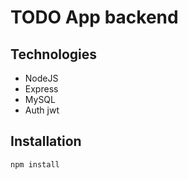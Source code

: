 # TODO App backend

## Technologies
<ul>
    <li>NodeJS</li>
    <li>Express</li>
    <li>MySQL</li>
    <li>Auth jwt</li>
</ul>

## Installation
```
npm install
```